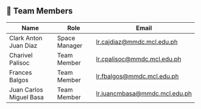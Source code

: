 ## 👥 Team Members

| Name                    | Role          | Email                         |
| ----------------------- | ------------- | ----------------------------- |
| Clark Anton Juan Diaz   | Space Manager | lr.cajdiaz@mmdc.mcl.edu.ph    |
| Charivel Palisoc        | Team Member   | lr.cpalisoc@mmdc.mcl.edu.ph   |
| Frances Balgos          | Team Member   | lr.fbalgos@mmdc.mcl.edu.ph    |
| Juan Carlos Miguel Basa | Team Member   | lr.juancmbasa@mmdc.mcl.edu.ph |
